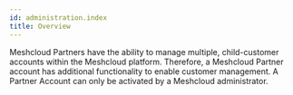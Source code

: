```yaml
---
id: administration.index
title: Overview
---
```


Meshcloud Partners have the ability to manage multiple, child-customer accounts within the Meshcloud platform. Therefore, a Meshcloud Partner account has additional functionality to enable customer management. A Partner Account can only be activated by a Meshcloud administrator.

